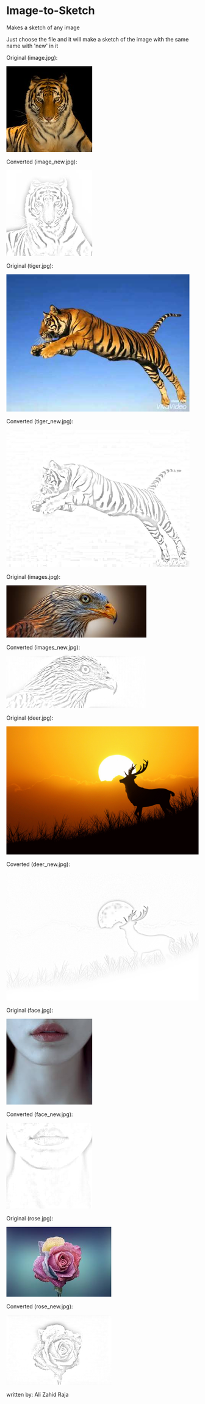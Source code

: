 # Image-to-Sketch
Makes a sketch of any image


Just choose the file and it will make a sketch of the image with the same name with 'new' in it


Original (image.jpg):



![Screenshot](Images/image.jpg)

Converted (image_new.jpg):



![Screenshot](Images/image_new.jpg)

Original (tiger.jpg):



![Screenshot](Images/tiger.jpg)

Converted (tiger_new.jpg):



![Screenshot](Images/tiger_new.jpg)

Original (images.jpg):



![Screenshot](Images/images.jpg)

Converted (images_new.jpg):



![Screenshot](Images/images_new.jpg)


Original (deer.jpg):



![Screenshot](Images/deer.jpg)

Coverted (deer_new.jpg):



![Screenshot](Images/deer_new.jpg)

Original (face.jpg):



![Screenshot](Images/face.jpg)

Converted (face_new.jpg):



![Screenshot](Images/face_new.jpg)

Original (rose.jpg):



![Screenshot](Images/rose.jpg)

Converted (rose_new.jpg):



![Screenshot](Images/rose_new.jpg)





written by: Ali Zahid Raja

